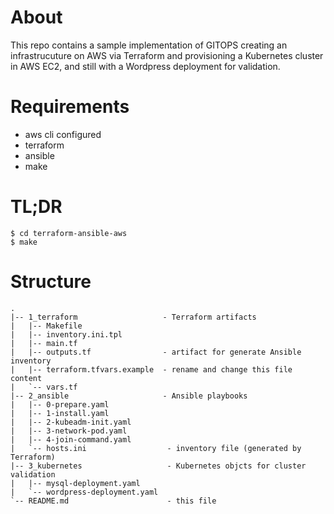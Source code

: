 # About

This repo contains a sample implementation of GITOPS creating an
infrastrucuture on AWS via Terraform and provisioning a Kubernetes
cluster in AWS EC2, and still with a Wordpress deployment for 
validation.

# Requirements
- aws cli configured
- terraform
- ansible
- make

# TL;DR

```
$ cd terraform-ansible-aws
$ make
```

# Structure
```
.
|-- 1_terraform                   - Terraform artifacts
|   |-- Makefile
|   |-- inventory.ini.tpl
|   |-- main.tf
|   |-- outputs.tf                - artifact for generate Ansible inventory
|   |-- terraform.tfvars.example  - rename and change this file content
|   `-- vars.tf
|-- 2_ansible                     - Ansible playbooks
|   |-- 0-prepare.yaml
|   |-- 1-install.yaml
|   |-- 2-kubeadm-init.yaml
|   |-- 3-network-pod.yaml
|   |-- 4-join-command.yaml
|   `-- hosts.ini                  - inventory file (generated by Terraform)
|-- 3_kubernetes                   - Kubernetes objcts for cluster validation
|   |-- mysql-deployment.yaml
|   `-- wordpress-deployment.yaml
`-- README.md                      - this file
```
